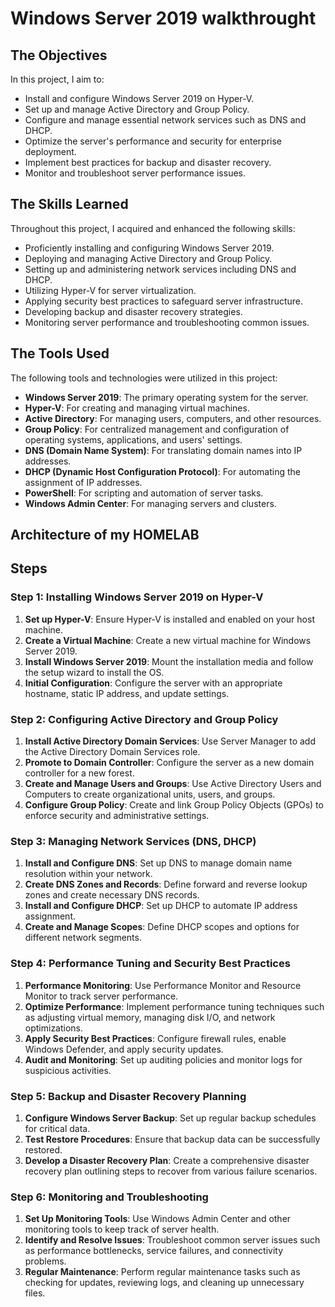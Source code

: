 # Windows Server 2019 walkthrought

## The Objectives
In this project, I aim to:
- Install and configure Windows Server 2019 on Hyper-V.
- Set up and manage Active Directory and Group Policy.
- Configure and manage essential network services such as DNS and DHCP.
- Optimize the server's performance and security for enterprise deployment.
- Implement best practices for backup and disaster recovery.
- Monitor and troubleshoot server performance issues.

## The Skills Learned
Throughout this project, I acquired and enhanced the following skills:
- Proficiently installing and configuring Windows Server 2019.
- Deploying and managing Active Directory and Group Policy.
- Setting up and administering network services including DNS and DHCP.
- Utilizing Hyper-V for server virtualization.
- Applying security best practices to safeguard server infrastructure.
- Developing backup and disaster recovery strategies.
- Monitoring server performance and troubleshooting common issues.

## The Tools Used
The following tools and technologies were utilized in this project:
- **Windows Server 2019**: The primary operating system for the server.
- **Hyper-V**: For creating and managing virtual machines.
- **Active Directory**: For managing users, computers, and other resources.
- **Group Policy**: For centralized management and configuration of operating systems, applications, and users' settings.
- **DNS (Domain Name System)**: For translating domain names into IP addresses.
- **DHCP (Dynamic Host Configuration Protocol)**: For automating the assignment of IP addresses.
- **PowerShell**: For scripting and automation of server tasks.
- **Windows Admin Center**: For managing servers and clusters.

## Architecture of my HOMELAB



## Steps

### Step 1: Installing Windows Server 2019 on Hyper-V
1. **Set up Hyper-V**: Ensure Hyper-V is installed and enabled on your host machine.
2. **Create a Virtual Machine**: Create a new virtual machine for Windows Server 2019.
3. **Install Windows Server 2019**: Mount the installation media and follow the setup wizard to install the OS.
4. **Initial Configuration**: Configure the server with an appropriate hostname, static IP address, and update settings.

### Step 2: Configuring Active Directory and Group Policy
1. **Install Active Directory Domain Services**: Use Server Manager to add the Active Directory Domain Services role.
2. **Promote to Domain Controller**: Configure the server as a new domain controller for a new forest.
3. **Create and Manage Users and Groups**: Use Active Directory Users and Computers to create organizational units, users, and groups.
4. **Configure Group Policy**: Create and link Group Policy Objects (GPOs) to enforce security and administrative settings.

### Step 3: Managing Network Services (DNS, DHCP)
1. **Install and Configure DNS**: Set up DNS to manage domain name resolution within your network.
2. **Create DNS Zones and Records**: Define forward and reverse lookup zones and create necessary DNS records.
3. **Install and Configure DHCP**: Set up DHCP to automate IP address assignment.
4. **Create and Manage Scopes**: Define DHCP scopes and options for different network segments.

### Step 4: Performance Tuning and Security Best Practices
1. **Performance Monitoring**: Use Performance Monitor and Resource Monitor to track server performance.
2. **Optimize Performance**: Implement performance tuning techniques such as adjusting virtual memory, managing disk I/O, and network optimizations.
3. **Apply Security Best Practices**: Configure firewall rules, enable Windows Defender, and apply security updates.
4. **Audit and Monitoring**: Set up auditing policies and monitor logs for suspicious activities.

### Step 5: Backup and Disaster Recovery Planning
1. **Configure Windows Server Backup**: Set up regular backup schedules for critical data.
2. **Test Restore Procedures**: Ensure that backup data can be successfully restored.
3. **Develop a Disaster Recovery Plan**: Create a comprehensive disaster recovery plan outlining steps to recover from various failure scenarios.

### Step 6: Monitoring and Troubleshooting
1. **Set Up Monitoring Tools**: Use Windows Admin Center and other monitoring tools to keep track of server health.
2. **Identify and Resolve Issues**: Troubleshoot common server issues such as performance bottlenecks, service failures, and connectivity problems.
3. **Regular Maintenance**: Perform regular maintenance tasks such as checking for updates, reviewing logs, and cleaning up unnecessary files.

